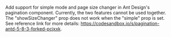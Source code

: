 Add support for simple mode and page size changer in Ant Design's pagination component. Currently, the two features cannot be used together. The "showSizeChanger" prop does not work when the "simple" prop is set. See reference link for more details: <https://codesandbox.io/s/pagination-antd-5-8-3-forked-pcjxxk>.
